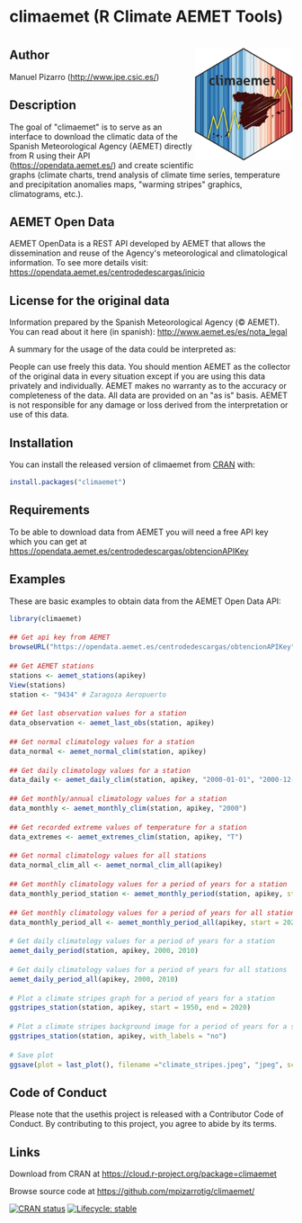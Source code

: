 # climaemet (R Climate AEMET Tools)

# <img src='man/figures/logo.png' align="right" height="200" />

## Author
Manuel Pizarro (http://www.ipe.csic.es/)

## Description

The goal of "climaemet" is to serve as an interface to download the climatic data of the Spanish Meteorological Agency (AEMET) directly from R using their API (https://opendata.aemet.es/) and create scientific graphs (climate charts, trend analysis of climate time series, temperature and precipitation anomalies maps, "warming stripes" graphics, climatograms, etc.).

## AEMET Open Data

AEMET OpenData is a REST API developed by AEMET that allows the dissemination and reuse of the Agency's meteorological and climatological information. To see more details visit: https://opendata.aemet.es/centrodedescargas/inicio

## License for the original data

Information prepared by the Spanish Meteorological Agency (© AEMET). You can read about it here (in spanish): http://www.aemet.es/es/nota_legal

A summary for the usage of the data could be interpreted as:

People can use freely this data. You should mention AEMET as the collector of the original data in every situation except if you are using this data privately and individually. AEMET makes no warranty as to the accuracy or completeness of the data. All data are provided on an "as is" basis. AEMET is not responsible for any damage or loss derived from the interpretation or use of this data.

## Installation

You can install the released version of climaemet from [CRAN](https://CRAN.R-project.org) with:

``` r
install.packages("climaemet")
```

## Requirements

To be able to download data from AEMET you will need a free API key which you can get at https://opendata.aemet.es/centrodedescargas/obtencionAPIKey

## Examples

These are basic examples to obtain data from the AEMET Open Data API:

``` r
library(climaemet)

## Get api key from AEMET
browseURL("https://opendata.aemet.es/centrodedescargas/obtencionAPIKey")

## Get AEMET stations
stations <- aemet_stations(apikey)
View(stations)
station <- "9434" # Zaragoza Aeropuerto

## Get last observation values for a station
data_observation <- aemet_last_obs(station, apikey)

## Get normal climatology values for a station
data_normal <- aemet_normal_clim(station, apikey)

## Get daily climatology values for a station
data_daily <- aemet_daily_clim(station, apikey, "2000-01-01", "2000-12-31")

## Get monthly/annual climatology values for a station
data_monthly <- aemet_monthly_clim(station, apikey, "2000")

## Get recorded extreme values of temperature for a station
data_extremes <- aemet_extremes_clim(station, apikey, "T")

## Get normal climatology values for all stations
data_normal_clim_all <- aemet_normal_clim_all(apikey)

## Get monthly climatology values for a period of years for a station
data_monthly_period_station <- aemet_monthly_period(station, apikey, start = 2018, end = 2019)

## Get monthly climatology values for a period of years for all stations
data_monthly_period_all <- aemet_monthly_period_all(apikey, start = 2020, end = 2020)

# Get daily climatology values for a period of years for a station
aemet_daily_period(station, apikey, 2000, 2010)

# Get daily climatology values for a period of years for all stations
aemet_daily_period_all(apikey, 2000, 2010)

# Plot a climate stripes graph for a period of years for a station
ggstripes_station(station, apikey, start = 1950, end = 2020)

# Plot a climate stripes background image for a period of years for a station
ggstripes_station(station, apikey, with_labels = "no")

# Save plot
ggsave(plot = last_plot(), filename ="climate_stripes.jpeg", "jpeg", scale = 1, width = 420, height = 297, units = "mm", dpi = 300)
```

## Code of Conduct
Please note that the usethis project is released with a Contributor Code of Conduct. By contributing to this project, you agree to abide by its terms.

## Links
Download from CRAN at
https://cloud.r-project.org/package=climaemet

Browse source code at
https://github.com/mpizarrotig/climaemet/

<!-- badges: start -->
[![CRAN status](https://www.r-pkg.org/badges/version/climaemet)](https://CRAN.R-project.org/package=climaemet)
[![Lifecycle: stable](https://img.shields.io/badge/lifecycle-stable-brightgreen.svg)](https://www.tidyverse.org/lifecycle/#stable)
<!-- badges: end -->
